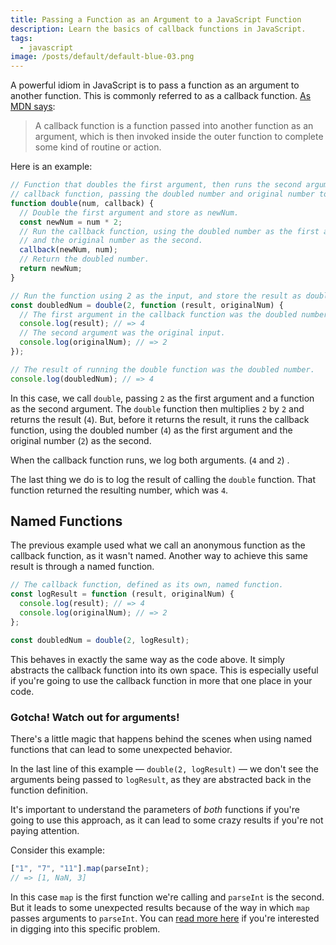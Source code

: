 ```yaml
---
title: Passing a Function as an Argument to a JavaScript Function
description: Learn the basics of callback functions in JavaScript.
tags:
  - javascript
image: /posts/default/default-blue-03.png
---
```


A powerful idiom in JavaScript is to pass a function as an argument to another function. This is commonly referred to as a callback function. [As MDN says](https://developer.mozilla.org/en-US/docs/Glossary/Callback_function):

> A callback function is a function passed into another function as an argument, which is then invoked inside the outer function to complete some kind of routine or action.

Here is an example:

```js
// Function that doubles the first argument, then runs the second argument as a
// callback function, passing the doubled number and original number to it.
function double(num, callback) {
  // Double the first argument and store as newNum.
  const newNum = num * 2;
  // Run the callback function, using the doubled number as the first argument,
  // and the original number as the second.
  callback(newNum, num);
  // Return the doubled number.
  return newNum;
}

// Run the function using 2 as the input, and store the result as doubledNum.
const doubledNum = double(2, function (result, originalNum) {
  // The first argument in the callback function was the doubled number.
  console.log(result); // => 4
  // The second argument was the original input.
  console.log(originalNum); // => 2
});

// The result of running the double function was the doubled number.
console.log(doubledNum); // => 4
```

In this case, we call `double`, passing `2` as the first argument and a function as the second argument. The `double` function then multiplies `2` by `2` and returns the result (`4`). But, before it returns the result, it runs the callback function, using the doubled number (`4`) as the first argument and the original number (`2`) as the second.

When the callback function runs, we log both arguments. (`4` and `2`) .

The last thing we do is to log the result of calling the `double` function. That function returned the resulting number, which was `4`.

## Named Functions

The previous example used what we call an anonymous function as the callback function, as it wasn't named. Another way to achieve this same result is through a named function.

```js
// The callback function, defined as its own, named function.
const logResult = function (result, originalNum) {
  console.log(result); // => 4
  console.log(originalNum); // => 2
};

const doubledNum = double(2, logResult);
```

This behaves in exactly the same way as the code above. It simply abstracts the callback function into its own space. This is especially useful if you're going to use the callback function in more that one place in your code.

### Gotcha! Watch out for arguments!

There's a little magic that happens behind the scenes when using named functions that can lead to some unexpected behavior.

In the last line of this example — `double(2, logResult)` — we don't see the arguments being passed to `logResult`, as they are abstracted back in the function definition.

It's important to understand the parameters of _both_ functions if you're going to use this approach, as it can lead to some crazy results if you're not paying attention.

Consider this example:

```js
["1", "7", "11"].map(parseInt);
// => [1, NaN, 3]
```

In this case `map` is the first function we're calling and `parseInt` is the second. But it leads to some unexpected results because of the way in which `map` passes arguments to `parseInt`. You can [read more here](https://medium.com/dailyjs/parseint-mystery-7c4368ef7b21) if you're interested in digging into this specific problem.
